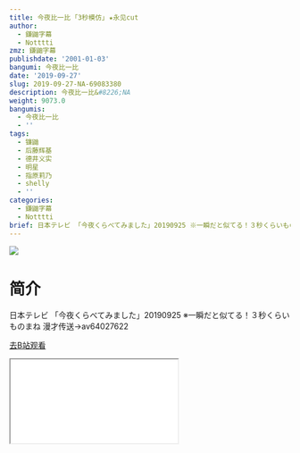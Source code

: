 ```yaml
---
title: 今夜比一比 ｢3秒模仿｣ ★永见cut
author:
  - 鎌鼬字幕
  - Notttti
zmz: 鎌鼬字幕
publishdate: '2001-01-03'
bangumi: 今夜比一比
date: '2019-09-27'
slug: 2019-09-27-NA-69083380
description: 今夜比一比&#8226;NA
weight: 9073.0
bangumis:
  - 今夜比一比
  - ''
tags:
  - 镰鼬
  - 后藤辉基
  - 德井义实
  - 明星
  - 指原莉乃
  - shelly
  - ''
categories:
  - 鎌鼬字幕
  - Notttti
brief: 日本テレビ 「今夜くらべてみました」20190925 ※一瞬だと似てる！３秒くらいものまね 漫才传送→av64027622
---
```

![](https://raw.githubusercontent.com/tcgriffith/owaraisite/master/static/tmpimg/b9f36ce6128fd4ad70411b89c12ed6565e96849e.jpg.480.jpg)
# 简介  
日本テレビ
「今夜くらべてみました」20190925
※一瞬だと似てる！３秒くらいものまね
漫才传送→av64027622  

[去B站观看](https://www.bilibili.com/video/av69083380/)
<div class ="resp-container"><iframe class="testiframe" src="//player.bilibili.com/player.html?aid=69083380"", scrolling="no", allowfullscreen="true" > </iframe></div> 
